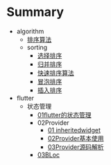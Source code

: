 # Summary

- algorithm
  - [排序算法](algorithm/sorting.md)
  - sorting
    - [选择排序](algorithm/sorting/selection_sort.md)
    - [归并排序](algorithm/sorting/merge_sort.md)
    - [快速排序算法](algorithm/sorting/quick_sort.md)
    - [冒泡排序](algorithm/sorting/bubble_sort.md)
    - [插入排序](algorithm/sorting/insertion_sort.md)
- flutter
  - 状态管理
    - [01flutter的状态管理](flutter/状态管理/前言.md)
    - 02Provider
      - [01 inheritedwidget](flutter/状态管理/Provider/01InheritedWidget.md)
      - [02Provider基本使用](flutter/状态管理/Provider/02Provider基本使用.md)
      - [03Provider源码解析](flutter/状态管理/Provider/03Provider源码解析.md)
    - [03BLoc](flutter/状态管理/BLoC.md)

